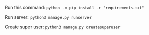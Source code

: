 Run this command:
`python -m pip install -r "requirements.txt"`

Run server:
`python3 manage.py runserver`

Create super user:
`python3 manage.py createsuperuser`
